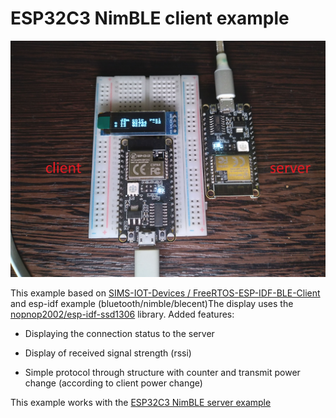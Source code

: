 ESP32C3 NimBLE client example
====================

<img title="" src="./image/client_and_server_photo.jpg" alt="" width="817">

This example based on [SIMS-IOT-Devices / FreeRTOS-ESP-IDF-BLE-Client](https://github.com/SIMS-IOT-Devices/FreeRTOS-ESP-IDF-BLE-Client) and esp-idf example (bluetooth/nimble/blecent)The display uses the [nopnop2002/esp-idf-ssd1306](https://github.com/nopnop2002/esp-idf-ssd1306) library. Added features:

* Displaying the connection status to the server

* Display of received signal strength (rssi)
- Simple protocol through structure with counter and transmit power change (according to client power change)

This example works with the [ESP32C3 NimBLE server example]()
